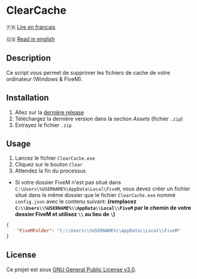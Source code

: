 # ClearCache

:fr: [Lire en français](README.fr.md)

:uk: [Read in english](README.md)

## Description

Ce script vous permet de supprimer les fichiers de cache de votre ordinateur (Windows & FiveM).

## Installation

1. Allez sur la [dernière release](https://github.com/SUP2Ak/ClearCache/releases/)
2. Téléchargez la dernière version dans la section *Assets* (fichier `.zip`)
3. Extrayez le fichier `.zip`

## Usage

1. Lancez le fichier `ClearCache.exe`
2. Cliquez sur le bouton `Clear`
3. Attendez la fin du processus

- Si votre dossier FiveM n'est pas situé dans `C:\Users\%USERNAME%\AppData\Local\FiveM`, vous devez créer un fichier situé dans le même dossier que le fichier `ClearCache.exe` nommé `config.json` avec le contenu suivant: __(remplacez `C:\\Users\\%USERNAME%\\AppData\\Local\\FiveM` par le chemin de votre dossier FiveM et utilisez ``\\`` au lieu de `\`)__

```json
{
    "FiveMFolder": "C:\\Users\\%USERNAME%\\AppData\\Local\\FiveM"
}
```

## License

Ce projet est sous [GNU General Public License v3.0](LICENSE).